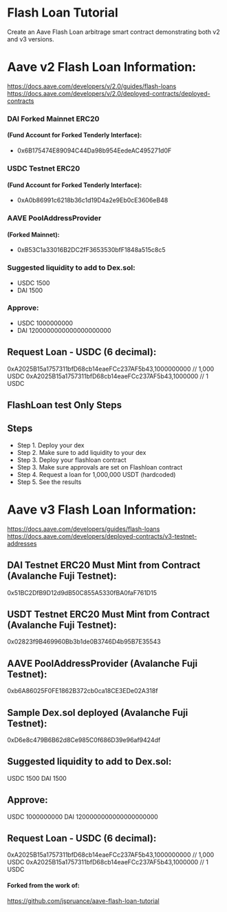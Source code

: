 # Flash Loan Tutorial
Create an Aave Flash Loan arbitrage smart contract demonstrating both v2 and v3 versions.  

# Aave v2 Flash Loan Information:
https://docs.aave.com/developers/v/2.0/guides/flash-loans
https://docs.aave.com/developers/v/2.0/deployed-contracts/deployed-contracts

### DAI Forked Mainnet ERC20 
#### (Fund Account for Forked Tenderly Interface):
- 0x6B175474E89094C44Da98b954EedeAC495271d0F

### USDC Testnet ERC20 
#### (Fund Account for Forked Tenderly Interface):
- 0xA0b86991c6218b36c1d19D4a2e9Eb0cE3606eB48

### AAVE PoolAddressProvider 
#### (Forked Mainnet):
- 0xB53C1a33016B2DC2fF3653530bfF1848a515c8c5


### Suggested liquidity to add to Dex.sol:
- USDC 1500
- DAI  1500

### Approve:
- USDC 1000000000
- DAI  1200000000000000000000

## Request Loan - USDC (6 decimal):
0xA2025B15a1757311bfD68cb14eaeFCc237AF5b43,1000000000 // 1,000 USDC
0xA2025B15a1757311bfD68cb14eaeFCc237AF5b43,1000000   // 1 USDC

## FlashLoan test Only Steps

## Steps

- Step 1. Deploy your dex
- Step 2. Make sure to add liquidity to your dex
- Step 3. Deploy your flashloan contract
- Step 3. Make sure approvals are set on Flashloan contract
- Step 4. Request a loan for 1,000,000 USDT (hardcoded)
- Step 5. See the results



# Aave v3 Flash Loan Information:
https://docs.aave.com/developers/guides/flash-loans
https://docs.aave.com/developers/deployed-contracts/v3-testnet-addresses

## DAI Testnet ERC20 Must Mint from Contract (Avalanche Fuji Testnet):
0x51BC2DfB9D12d9dB50C855A5330fBA0faF761D15

## USDT Testnet ERC20 Must Mint from Contract (Avalanche Fuji Testnet):
0x02823f9B469960Bb3b1de0B3746D4b95B7E35543

## AAVE PoolAddressProvider (Avalanche Fuji Testnet):
0xb6A86025F0FE1862B372cb0ca18CE3EDe02A318f

## Sample Dex.sol deployed (Avalanche Fuji Testnet): 
0xD6e8c479B6B62d8Ce985C0f686D39e96af9424df

## Suggested liquidity to add to Dex.sol:
USDC 1500
DAI  1500

## Approve:
USDC 1000000000
DAI  1200000000000000000000

## Request Loan - USDC (6 decimal):
0xA2025B15a1757311bfD68cb14eaeFCc237AF5b43,1000000000 // 1,000 USDC
0xA2025B15a1757311bfD68cb14eaeFCc237AF5b43,1000000   // 1 USDC


#### Forked from the work of:
https://github.com/jspruance/aave-flash-loan-tutorial